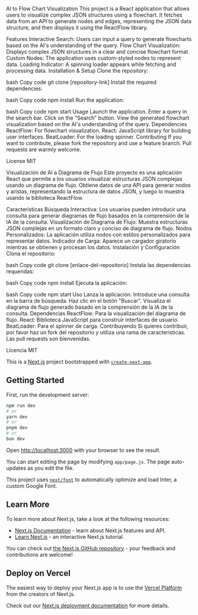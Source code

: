 AI to Flow Chart Visualization
This project is a React application that allows users to visualize complex JSON structures using a flowchart. It fetches data from an API to generate nodes and edges, representing the JSON data structure, and then displays it using the ReactFlow library.

Features
Interactive Search: Users can input a query to generate flowcharts based on the AI's understanding of the query.
Flow Chart Visualization: Displays complex JSON structures in a clear and concise flowchart format.
Custom Nodes: The application uses custom-styled nodes to represent data.
Loading Indicator: A spinning loader appears while fetching and processing data.
Installation & Setup
Clone the repository:

bash
Copy code
git clone [repository-link]
Install the required dependencies:

bash
Copy code
npm install
Run the application:

bash
Copy code
npm start
Usage
Launch the application.
Enter a query in the search bar.
Click on the "Search" button.
View the generated flowchart visualization based on the AI's understanding of the query.
Dependencies
ReactFlow: For flowchart visualization.
React: JavaScript library for building user interfaces.
BeatLoader: For the loading spinner.
Contributing
If you want to contribute, please fork the repository and use a feature branch. Pull requests are warmly welcome.

License
MIT

Visualización de AI a Diagrama de Flujo
Este proyecto es una aplicación React que permite a los usuarios visualizar estructuras JSON complejas usando un diagrama de flujo. Obtiene datos de una API para generar nodos y aristas, representando la estructura de datos JSON, y luego lo muestra usando la biblioteca ReactFlow.

Características
Búsqueda Interactiva: Los usuarios pueden introducir una consulta para generar diagramas de flujo basados en la comprensión de la IA de la consulta.
Visualización de Diagrama de Flujo: Muestra estructuras JSON complejas en un formato claro y conciso de diagrama de flujo.
Nodos Personalizados: La aplicación utiliza nodos con estilos personalizados para representar datos.
Indicador de Carga: Aparece un cargador giratorio mientras se obtienen y procesan los datos.
Instalación y Configuración
Clona el repositorio:

bash
Copy code
git clone [enlace-del-repositorio]
Instala las dependencias requeridas:

bash
Copy code
npm install
Ejecuta la aplicación:

bash
Copy code
npm start
Uso
Lanza la aplicación.
Introduce una consulta en la barra de búsqueda.
Haz clic en el botón "Buscar".
Visualiza el diagrama de flujo generado basado en la comprensión de la IA de la consulta.
Dependencias
ReactFlow: Para la visualización del diagrama de flujo.
React: Biblioteca JavaScript para construir interfaces de usuario.
BeatLoader: Para el spinner de carga.
Contribuyendo
Si quieres contribuir, por favor haz un fork del repositorio y utiliza una rama de características. Las pull requests son bienvenidas.

Licencia
MIT


This is a [Next.js](https://nextjs.org/) project bootstrapped with [`create-next-app`](https://github.com/vercel/next.js/tree/canary/packages/create-next-app).

## Getting Started

First, run the development server:

```bash
npm run dev
# or
yarn dev
# or
pnpm dev
# or
bun dev
```

Open [http://localhost:3000](http://localhost:3000) with your browser to see the result.

You can start editing the page by modifying `app/page.js`. The page auto-updates as you edit the file.

This project uses [`next/font`](https://nextjs.org/docs/basic-features/font-optimization) to automatically optimize and load Inter, a custom Google Font.

## Learn More

To learn more about Next.js, take a look at the following resources:

- [Next.js Documentation](https://nextjs.org/docs) - learn about Next.js features and API.
- [Learn Next.js](https://nextjs.org/learn) - an interactive Next.js tutorial.

You can check out [the Next.js GitHub repository](https://github.com/vercel/next.js/) - your feedback and contributions are welcome!

## Deploy on Vercel

The easiest way to deploy your Next.js app is to use the [Vercel Platform](https://vercel.com/new?utm_medium=default-template&filter=next.js&utm_source=create-next-app&utm_campaign=create-next-app-readme) from the creators of Next.js.

Check out our [Next.js deployment documentation](https://nextjs.org/docs/deployment) for more details.
